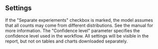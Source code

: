 ## Settings

If the "Separate experiements" checkbox is marked, the model assumes that all counts may come from different distributions. See the manual for more information. The "Confidence level" parameter specifies the confidence level used in the workflow. All settings will be visible in the report, but not on tables and charts downloaded separately.
